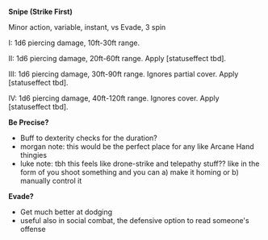 __Snipe (Strike First)__

Minor action, variable, instant, vs Evade, 3 spin

I: 1d6 piercing damage, 10ft-30ft range.

II: 1d6 piercing damage, 20ft-60ft range. Apply [statuseffect tbd].

III: 1d6 piercing damage, 30ft-90ft range. Ignores partial cover. Apply [statuseffect tbd].

IV: 1d6 piercing damage, 40ft-120ft range. Ignores cover. Apply [statuseffect tbd].

__Be Precise?__

- Buff to dexterity checks for the duration?
- morgan note: this would be the perfect place for any like Arcane Hand thingies
- luke note: tbh this feels like drone-strike and telepathy stuff?? like in the form of you shoot something and you can a) make it homing or b) manually control it

__Evade?__
- Get much better at dodging
- useful also in social combat, the defensive option to read someone's offense
